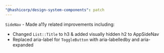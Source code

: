 ```yaml
---
"@hashicorp/design-system-components": patch
---
```


`SideNav` - Made a11y related improvements including:
- Changed `List::Title` to h3 & added visually hidden h2 to AppSideNav
- Replaced aria-label for `ToggleButton` with aria-labelledby and aria-expanded
